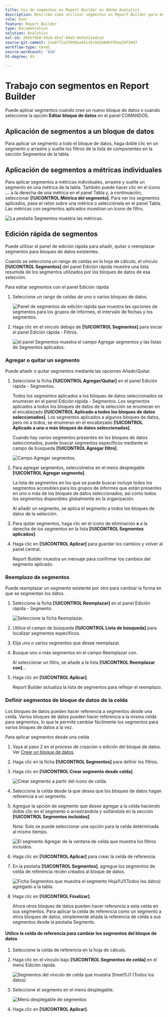 ```yaml
---
title: Uso de segmentos en Report Builder en Adobe Analytics
description: Describe cómo utilizar segmentos en Report Builder para Adobe Analytics
role: User
feature: Report Builder
type: Documentation
solution: Analytics
exl-id: 2691fde0-59c6-45a7-80a5-8e5e221adce2
source-git-commit: 2cb8f72a37699aa45135c9d26686f93ee20f20d7
workflow-type: tm+mt
source-wordcount: '826'
ht-degree: 4%

---
```


# Trabajo con segmentos en Report Builder

Puede aplicar segmentos cuando cree un nuevo bloque de datos o cuando seleccione la opción **Editar bloque de datos** en el panel COMANDOS.

## Aplicación de segmentos a un bloque de datos

Para aplicar un segmento a todo el bloque de datos, haga doble clic en un segmento o arrastre y suelte los filtros de la lista de componentes en la sección Segmentos de la tabla.

## Aplicación de segmentos a métricas individuales

Para aplicar segmentos a métricas individuales, arrastre y suelte un segmento en una métrica de la tabla. También puede hacer clic en el icono **...** a la derecha de una métrica en el panel Tabla y, a continuación, seleccionar **[!UICONTROL Métrica del segmento]**. Para ver los segmentos aplicados, pase el ratón sobre una métrica o selecciónela en el panel Tabla. Las métricas con segmentos aplicados muestran un icono de filtro.

![La pestaña Segmentos muestra las métricas.](./assets/filter_by.png)

## Edición rápida de segmentos

Puede utilizar el panel de edición rápida para añadir, quitar o reemplazar segmentos para bloques de datos existentes.

Cuando se selecciona un rango de celdas en la hoja de cálculo, el vínculo **[!UICONTROL Segmentos]** del panel Edición rápida muestra una lista resumida de los segmentos utilizados por los bloques de datos de esa selección.

Para editar segmentos con el panel Edición rápida

1. Seleccione un rango de celdas de uno o varios bloques de datos.

   ![Panel de segmentos de edición rápida que muestra las opciones de segmentos para los grupos de informes, el intervalo de fechas y los segmentos.](./assets/select_multiple_dbs.png)

1. Haga clic en el vínculo debajo de **[!UICONTROL Segmentos]** para iniciar el panel Edición rápida - Filtros.

   ![el panel Segmentos muestra el campo Agregar segmentos y las listas de Segmentos aplicados.](./assets/quick_edit_filters.png)

### Agregar o quitar un segmento

Puede añadir o quitar segmentos mediante las opciones Añadir/Quitar.

1. Seleccione la ficha **[!UICONTROL Agregar/Quitar]** en el panel Edición rápida - Segmentos.

   Todos los segmentos aplicados a los bloques de datos seleccionados se enumeran en el panel Edición rápida - Segmentos. Los segmentos aplicados a todos los bloques de datos de la selección se enumeran en el encabezado **[!UICONTROL Aplicado a todos los bloques de datos seleccionados]**. Los segmentos aplicados a algunos bloques de datos, pero no a todos, se enumeran en el encabezado **[!UICONTROL Aplicado a uno o más bloques de datos seleccionados]**.

   Cuando hay varios segmentos presentes en los bloques de datos seleccionados, puede buscar segmentos específicos mediante el campo de búsqueda **[!UICONTROL Agregar filtro]**.

   ![Campo Agregar segmentos.](./assets/add_filter.png)

1. Para agregar segmentos, selecciónelos en el menú desplegable **[!UICONTROL Agregar segmento]**.

   La lista de segmentos en los que se puede buscar incluye todos los segmentos accesibles para los grupos de informes que están presentes en uno o más de los bloques de datos seleccionados, así como todos los segmentos disponibles globalmente en la organización.

   Al añadir un segmento, se aplica el segmento a todos los bloques de datos de la selección.

1. Para quitar segmentos, haga clic en el icono de eliminación **x** a la derecha de los segmentos en la lista **[!UICONTROL Segmentos aplicados]**.

1. Haga clic en **[!UICONTROL Aplicar]** para guardar los cambios y volver al panel central.

   Report Builder muestra un mensaje para confirmar los cambios del segmento aplicado.

### Reemplazo de segmentos

Puede reemplazar un segmento existente por otro para cambiar la forma en que se segmentan los datos.

1. Seleccione la ficha **[!UICONTROL Reemplazar]** en el panel Edición rápida - Segmento.

   ![Seleccione la ficha Reemplazar.](./assets/replace_filter.png)

1. Utilice el campo de búsqueda **[!UICONTROL Lista de búsqueda]** para localizar segmentos específicos.

1. Elija uno o varios segmentos que desee reemplazar.

1. Busque uno o más segmentos en el campo Reemplazar con.

   Al seleccionar un filtro, se añade a la lista **[!UICONTROL Reemplazar con]**...

1. Haga clic en **[!UICONTROL Aplicar]**.

   Report Builder actualiza la lista de segmentos para reflejar el reemplazo.

### Definir segmentos de bloque de datos de la celda

Los bloques de datos pueden hacer referencia a segmentos desde una celda. Varios bloques de datos pueden hacer referencia a la misma celda para segmentos, lo que le permite cambiar fácilmente los segmentos para varios bloques de datos a la vez.

Para aplicar segmentos desde una celda

1. Vaya al paso 2 en el proceso de creación o edición del bloque de datos. Ver [Crear un bloque de datos](./create-a-data-block.md).
1. Haga clic en la ficha **[!UICONTROL Segmentos]** para definir los filtros.
1. Haga clic en **[!UICONTROL Crear segmento desde celda]**.

   ![Crear segmento a partir del icono de celda.](./assets/create-filter-from-cell.png)

1. Seleccione la celda desde la que desea que los bloques de datos hagan referencia a un segmento.

1. Agregue la opción de segmento que desee agregar a la celda haciendo doble clic en el segmento o arrastrándola y soltándola en la sección **[!UICONTROL Segmentos incluidos]**.

   Nota: Solo se puede seleccionar una opción para la celda determinada al mismo tiempo.

   ![El segmento Agregar de la ventana de celda que muestra los filtros incluidos.](./assets/select-filters.png)

1. Haga clic en **[!UICONTROL Aplicar]** para crear la celda de referencia.

1. En la pestaña **[!UICONTROL Segmentos]**, agregue los segmentos de celda de referencia recién creados al bloque de datos.

   ![Ficha Segmentos que muestra el segmento Hoja1!J1(Todos los datos) agregado a la tabla.](./assets/reference-cell-filter.png)

1. Haga clic en **[!UICONTROL Finalizar]**.

   Ahora otros bloques de datos pueden hacer referencia a esta celda en sus segmentos. Para aplicar la celda de referencia como un segmento a otros bloques de datos, simplemente añada la referencia de celda a sus segmentos desde la pestaña Segments.

#### Utilice la celda de referencia para cambiar los segmentos del bloque de datos

1. Seleccione la celda de referencia en la hoja de cálculo.

1. Haga clic en el vínculo bajo **[!UICONTROL Segmentos de celda]** en el menú Edición rápida.

   ![Segmentos del vínculo de celda que muestra Sheet1!J1 (Todos los datos)](./assets/filters-from-cell-link.png)

1. Seleccione el segmento en el menú desplegable.

   ![Menú desplegable de segmentos](./assets/filter-drop-down.png)

1. Haga clic en **[!UICONTROL Aplicar]**.
